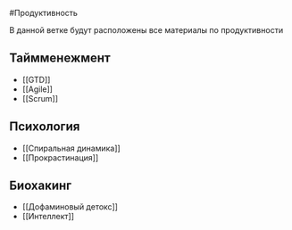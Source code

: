#Продуктивность 

В данной ветке будут расположены все материалы по продуктивности

## Таймменежмент
- [[GTD]]
- [[Agile]]
- [[Scrum]]
## Психология
- [[Спиральная динамика]]
- [[Прокрастинация]]
## Биохакинг
- [[Дофаминовый детокс]]
- [[Интеллект]]